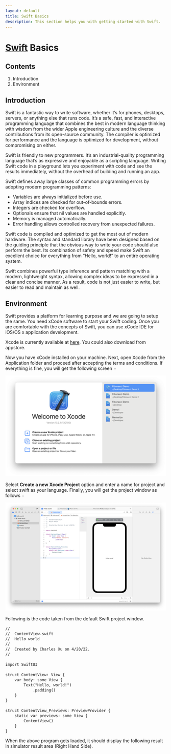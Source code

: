```yaml
---
layout: default
title: Swift Basics
description: This section helps you with getting started with Swift.
---
```


# [Swift](https://developer.apple.com/swift/) Basics

## Contents
1. Introduction
2. Environment

## Introduction

Swift is a fantastic way to write software, whether it’s for phones, desktops, servers, or anything else that runs code. It’s a safe, fast, and interactive programming language that combines the best in modern language thinking with wisdom from the wider Apple engineering culture and the diverse contributions from its open-source community. The compiler is optimized for performance and the language is optimized for development, without compromising on either.

Swift is friendly to new programmers. It’s an industrial-quality programming language that’s as expressive and enjoyable as a scripting language. Writing Swift code in a playground lets you experiment with code and see the results immediately, without the overhead of building and running an app.

Swift defines away large classes of common programming errors by adopting modern programming patterns:

- Variables are always initialized before use.
- Array indices are checked for out-of-bounds errors.
- Integers are checked for overflow.
- Optionals ensure that nil values are handled explicitly.
- Memory is managed automatically.
- Error handling allows controlled recovery from unexpected failures.
 
Swift code is compiled and optimized to get the most out of modern hardware. The syntax and standard library have been designed based on the guiding principle that the obvious way to write your code should also perform the best. Its combination of safety and speed make Swift an excellent choice for everything from “Hello, world!” to an entire operating system.

Swift combines powerful type inference and pattern matching with a modern, lightweight syntax, allowing complex ideas to be expressed in a clear and concise manner. As a result, code is not just easier to write, but easier to read and maintain as well.

## Environment

Swift provides a platform for learning purpose and we are going to setup the same. You need xCode software to start your Swift coding. Once you are comfortable with the concepts of Swift, you can use xCode IDE for iOS/OS x application development.

Xcode is currently available at [here](https://developer.apple.com/xcode/). You could also download from appstore.

Now you have xCode installed on your machine. Next, open Xcode from the Application folder and proceed after accepting the terms and conditions. If everything is fine, you will get the following screen −

![Welcome to Xcode](../images/welcome-to-xcode.png)

Select **Create a new Xcode Project** option and enter a name for project and select swift as your language. Finally, you will get the project window as follows −

![Project interface](../images/project-interface.png)

Following is the code taken from the default Swift project window.

```
//
//  ContentView.swift
//  Hello world
//
//  Created by Charles Xu on 4/20/22.
//

import SwiftUI

struct ContentView: View {
    var body: some View {
        Text("Hello, world!")
            .padding()
    }
}

struct ContentView_Previews: PreviewProvider {
    static var previews: some View {
        ContentView()
    }
}
```

When the above program gets loaded, it should display the following result in simulator result area (Right Hand Side).

